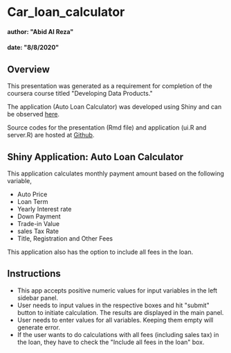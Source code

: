 # Car_loan_calculator

#### author: "Abid Al Reza"
#### date: "8/8/2020"


## Overview

This presentation was generated as a requirement for completion of the coursera course titled "Developing Data Products."

The application (Auto Loan Calculator) was developed using Shiny and can be observed [here](https://abidgen.shinyapps.io/auto_loan_calculator/).

Source codes for the presentation (Rmd file) and application (ui.R and server.R) are hosted at [Github](https://github.com/abidgen/Car_loan_calculator).



## Shiny Application: Auto Loan Calculator

This application calculates monthly payment amount based on the following variable,

- Auto Price
- Loan Term
- Yearly Interest rate
- Down Payment
- Trade-in Value
- sales Tax Rate
- Title, Registration and Other Fees

This application also has the option to include all fees in the loan. 



## Instructions

- This app accepts positive numeric values for input variables in the left sidebar panel. 
- User needs to input values in the respective boxes and hit "submit" button to initiate calculation. The results are displayed in the main panel. 
- User needs to enter values for all variables. Keeping them empty will generate error. 
- If the user wants to do calculations with all fees (including sales tax) in the loan, they have to check the "Include all fees in the loan" box.

